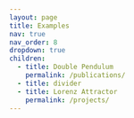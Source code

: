 ```yaml
---
layout: page
title: Examples
nav: true
nav_order: 8
dropdown: true
children:
  - title: Double Pendulum
    permalink: /publications/
  - title: divider
  - title: Lorenz Attractor
    permalink: /projects/
---
```

